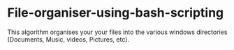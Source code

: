 # File-organiser-using-bash-scripting
This algorithm organises your your files into the various windows directories (Documents, Music, videos, Pictures, etc).
